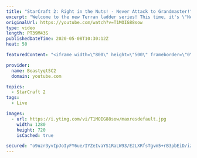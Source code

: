```yaml
---
title: "StarCraft 2: Right in the Nuts! - Never Attack to Grandmaster!"
excerpt: "Welcome to the new Terran ladder series! This time, it's \"Never Attack to Grandmaster!\" In this challenge, I play as Terran on the EU ladder, and in every game I'm not allowed to attack with any units except for using Ghosts. I'm allowed to make any army units for defending, as long as I don't attack"
originalUrl: https://youtube.com/watch?v=T1MOIG88sow
type: video
length: PT39M43S
publishedDateTime: 2020-05-08T10:30:12Z
heat: 50

featuredContent: "<iframe width=\"800\" height=\"500\" frameborder=\"0\" src=\"https://www.youtube.com/embed/T1MOIG88sow\" allow=\"accelerometer; autoplay; encrypted-media; gyroscope; picture-in-picture\" allowfullscreen></iframe>"

provider:
  name: BeastyqtSC2
  domain: youtube.com

topics:
  - StarCraft 2
tags:
  - Live

images:
  - url: https://i.ytimg.com/vi/T1MOIG88sow/maxresdefault.jpg
    width: 1280
    height: 720
    isCached: true

secured: "o9uzr3yvIpJoIyFY6ue/IYZeIvaYS1RaLW93/E2LXRfsTgvm5+rB3pbEiD/iz/Wr7142BNlAWnjBCJrLFEMG/mz4hnE7XD9o3/Wm7HtTa08/Th/L8nEf90c8Vh9qoi0XYDUmzphW6iPIWvbEmH4lTHeeY+wUFNcoN5ow7rCQP6esyGmrxOna6z6ER8A++Qg+iQiDTk69xjj4V6KPz6z0xefeRZvEU30TgDl22PfUww5Vv3+pBw2O4HePWaI8sz/Jkut/WWwTXjvi4HJdwEdcEVdcImYEj5jLtRBYzauliWiZiBioEuZbaJSxE4hlZ+vJ4kjPbmMIg1GE8LRx4vLddyu4Jmh7CqIsX5FDwgrgGdTFUxx722R1T8bGyofQGHEv8polkbyRVCqD4uK3lfi1b0dsnhsgU/Z+2jjznlhKT2w=;RSasTKDYBpa+CfNEMqa7ew=="
---
```


